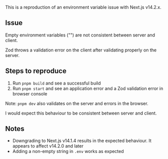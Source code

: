 This is a reproduction of an environment variable issue with Next.js v14.2.x.

## Issue

Empty environment variables ("") are not consistent between server and client.

Zod throws a validation error on the client after validating properly on the server.

## Steps to reproduce

1. Run `pnpm build` and see a successful build
2. Run `pnpm start` and see an application error and a Zod validation error in browser console

Note: `pnpm dev` also validates on the server and errors in the browser.

I would expect this behaviour to be consistent between server and client.

## Notes

- Downgrading to Next.js v14.1.4 results in the expected behaviour. It appears to affect v14.2.0 and later
- Adding a non-empty string in `.env` works as expected
